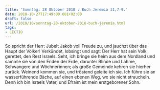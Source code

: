 ```yaml
---
title: 'Sonntag, 28 Oktober 2018 : Buch Jeremia 31,7-9.'
date: 2018-10-27T17:49:00.001+02:00
draft: false
url: /2018/10/sonntag-28-oktober-2018-buch-jeremia.html
tags: 
- LECTIO
---
```


So spricht der Herr: Jubelt Jakob voll Freude zu, und jauchzt über das Haupt der Völker! Verkündet, lobsingt und sagt: Der Herr hat sein Volk gerettet, den Rest Israels. Seht, ich bringe sie heim aus dem Nordland und sammle sie von den Enden der Erde, darunter Blinde und Lahme, Schwangere und Wöchnerinnen; als große Gemeinde kehren sie hierher zurück. Weinend kommen sie, und tröstend geleite ich sie. Ich führe sie an wasserführende Bäche, auf einen ebenen Weg, wo sie nicht straucheln. Denn ich bin Israels Vater, und Efraim ist mein erstgeborener Sohn.